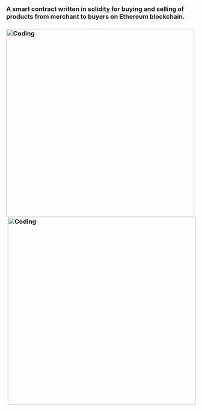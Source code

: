 <h3>A smart contract written in solidity for buying and selling of products from merchant to buyers on Ethereum blockchain.<h3>
  
  <img align="center" alt="Coding" width="500" src="https://thecoinoffering.com/wp-content/uploads/2018/10/How-do-Ethereum-Transacions-Work-1464x686.png">
<!-- 
  <img align="right" alt="Coding" width="500" src="https://www.investopedia.com/thmb/FBbBlA0py2d24vjbZTgW_FA8MHI=/963x722/smart/filters:no_upscale()/Ethereum_final-7fa23d1704dc4a08b5b0fccf4c7de6d1.png">
 -->

  <img align="right" alt="Coding" width="500" src="https://inlea.com/web21/wp-content/uploads/2019/07/How_Does_Blockchain_work_Inlea_01-e1562018184106.jpg">
